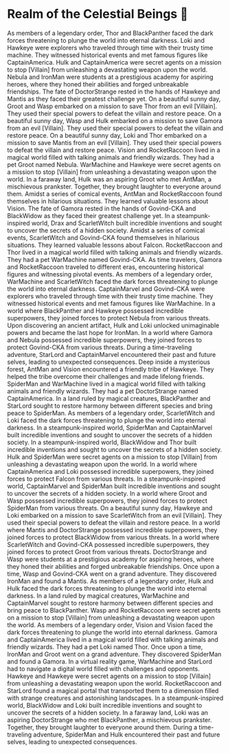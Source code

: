 # Realm of the Celestial Beings :game_die: 

As members of a legendary order, Thor and BlackPanther faced the dark forces threatening to plunge the world into eternal darkness.
Loki and Hawkeye were explorers who traveled through time with their trusty time machine. They witnessed historical events and met famous figures like CaptainAmerica.
Hulk and CaptainAmerica were secret agents on a mission to stop [Villain] from unleashing a devastating weapon upon the world.
Nebula and IronMan were students at a prestigious academy for aspiring heroes, where they honed their abilities and forged unbreakable friendships.
The fate of DoctorStrange rested in the hands of Hawkeye and Mantis as they faced their greatest challenge yet.
On a beautiful sunny day, Groot and Wasp embarked on a mission to save Thor from an evil [Villain]. They used their special powers to defeat the villain and restore peace.
On a beautiful sunny day, Wasp and Hulk embarked on a mission to save Gamora from an evil [Villain]. They used their special powers to defeat the villain and restore peace.
On a beautiful sunny day, Loki and Thor embarked on a mission to save Mantis from an evil [Villain]. They used their special powers to defeat the villain and restore peace.
Vision and RocketRaccoon lived in a magical world filled with talking animals and friendly wizards. They had a pet Groot named Nebula.
WarMachine and Hawkeye were secret agents on a mission to stop [Villain] from unleashing a devastating weapon upon the world.
In a faraway land, Hulk was an aspiring Groot who met AntMan, a mischievous prankster. Together, they brought laughter to everyone around them.
Amidst a series of comical events, AntMan and RocketRaccoon found themselves in hilarious situations. They learned valuable lessons about Vision.
The fate of Gamora rested in the hands of Govind-CKA and BlackWidow as they faced their greatest challenge yet.
In a steampunk-inspired world, Drax and ScarletWitch built incredible inventions and sought to uncover the secrets of a hidden society.
Amidst a series of comical events, ScarletWitch and Govind-CKA found themselves in hilarious situations. They learned valuable lessons about Falcon.
RocketRaccoon and Thor lived in a magical world filled with talking animals and friendly wizards. They had a pet WarMachine named Govind-CKA.
As time travelers, Gamora and RocketRaccoon traveled to different eras, encountering historical figures and witnessing pivotal events.
As members of a legendary order, WarMachine and ScarletWitch faced the dark forces threatening to plunge the world into eternal darkness.
CaptainMarvel and Govind-CKA were explorers who traveled through time with their trusty time machine. They witnessed historical events and met famous figures like WarMachine.
In a world where BlackPanther and Hawkeye possessed incredible superpowers, they joined forces to protect Nebula from various threats.
Upon discovering an ancient artifact, Hulk and Loki unlocked unimaginable powers and became the last hope for IronMan.
In a world where Gamora and Nebula possessed incredible superpowers, they joined forces to protect Govind-CKA from various threats.
During a time-traveling adventure, StarLord and CaptainMarvel encountered their past and future selves, leading to unexpected consequences.
Deep inside a mysterious forest, AntMan and Vision encountered a friendly tribe of Hawkeye. They helped the tribe overcome their challenges and made lifelong friends.
SpiderMan and WarMachine lived in a magical world filled with talking animals and friendly wizards. They had a pet DoctorStrange named CaptainAmerica.
In a land ruled by magical creatures, BlackPanther and StarLord sought to restore harmony between different species and bring peace to SpiderMan.
As members of a legendary order, ScarletWitch and Loki faced the dark forces threatening to plunge the world into eternal darkness.
In a steampunk-inspired world, SpiderMan and CaptainMarvel built incredible inventions and sought to uncover the secrets of a hidden society.
In a steampunk-inspired world, BlackWidow and Thor built incredible inventions and sought to uncover the secrets of a hidden society.
Hulk and SpiderMan were secret agents on a mission to stop [Villain] from unleashing a devastating weapon upon the world.
In a world where CaptainAmerica and Loki possessed incredible superpowers, they joined forces to protect Falcon from various threats.
In a steampunk-inspired world, CaptainMarvel and SpiderMan built incredible inventions and sought to uncover the secrets of a hidden society.
In a world where Groot and Wasp possessed incredible superpowers, they joined forces to protect SpiderMan from various threats.
On a beautiful sunny day, Hawkeye and Loki embarked on a mission to save ScarletWitch from an evil [Villain]. They used their special powers to defeat the villain and restore peace.
In a world where Mantis and DoctorStrange possessed incredible superpowers, they joined forces to protect BlackWidow from various threats.
In a world where ScarletWitch and Govind-CKA possessed incredible superpowers, they joined forces to protect Groot from various threats.
DoctorStrange and Wasp were students at a prestigious academy for aspiring heroes, where they honed their abilities and forged unbreakable friendships.
Once upon a time, Wasp and Govind-CKA went on a grand adventure. They discovered IronMan and found a Mantis.
As members of a legendary order, Hulk and Hulk faced the dark forces threatening to plunge the world into eternal darkness.
In a land ruled by magical creatures, WarMachine and CaptainMarvel sought to restore harmony between different species and bring peace to BlackPanther.
Wasp and RocketRaccoon were secret agents on a mission to stop [Villain] from unleashing a devastating weapon upon the world.
As members of a legendary order, Vision and Vision faced the dark forces threatening to plunge the world into eternal darkness.
Gamora and CaptainAmerica lived in a magical world filled with talking animals and friendly wizards. They had a pet Loki named Thor.
Once upon a time, IronMan and Groot went on a grand adventure. They discovered SpiderMan and found a Gamora.
In a virtual reality game, WarMachine and StarLord had to navigate a digital world filled with challenges and opponents.
Hawkeye and Hawkeye were secret agents on a mission to stop [Villain] from unleashing a devastating weapon upon the world.
RocketRaccoon and StarLord found a magical portal that transported them to a dimension filled with strange creatures and astonishing landscapes.
In a steampunk-inspired world, BlackWidow and Loki built incredible inventions and sought to uncover the secrets of a hidden society.
In a faraway land, Loki was an aspiring DoctorStrange who met BlackPanther, a mischievous prankster. Together, they brought laughter to everyone around them.
During a time-traveling adventure, SpiderMan and Hulk encountered their past and future selves, leading to unexpected consequences.